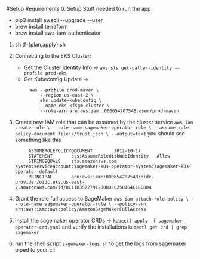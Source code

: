 
#Setup Requirements
0. Setup Stuff needed to run the app
   - pip3 install awscli --upgrade --user
   - brew install terraform
   - brew install aws-iam-authenticator
   
1. sh tf-{plan,apply}.sh

2. Connecting to the EKS Cluster:
   - Get the Cluster Identity Info -> `aws sts get-caller-identity --profile prod-eks`  
   - Get Kubeconfig Update -> 
      ```
        aws --profile prod-maven \
            --region us-east-2 \
            eks update-kubeconfig \
            --name eks-kfsgm-cluster \
            --role-arn arn:aws:iam::000654207548:user/prod-maven
      ```
        
3. Create new IAM role that can be assumed by the cluster service
        `aws iam create-role \
            --role-name sagemaker-operator-role \
            --assume-role-policy-document file://trust.json \
            --output=text`
   you should see something like this
   
   ```  ROLE    arn:aws:iam::000654207548:role/sagemaker-operator-role  2020-03-08T08:19:27Z    /       AROAQAJX6NI6PQ6JB4HBR   sagemaker-operator-role
        ASSUMEROLEPOLICYDOCUMENT        2012-10-17
        STATEMENT       sts:AssumeRoleWithWebIdentity   Allow
        STRINGEQUALS    sts.amazonaws.com       system:serviceaccount:sagemaker-k8s-operator-system:sagemaker-k8s-operator-default
        PRINCIPAL       arn:aws:iam::000654207548:oidc-provider/oidc.eks.us-east-2.amazonaws.com/id/BC11B3572791200BDFC258164CC8C804
    ```
4. Grant the role full access to SageMaker
        `aws iam attach-role-policy \
         --role-name sagemaker-operator-role \
         --policy-arn arn:aws:iam::aws:policy/AmazonSageMakerFullAccess`
         
5. install the sagemaker operator CRDs -> `kubectl apply -f sagemaker-operator-crd.yaml` and verify the installations `kubectl get crd | grep sagemaker`

6. run the shell script `sagemaker-logs.sh` to get the logs from sagemaker piped to your cli
